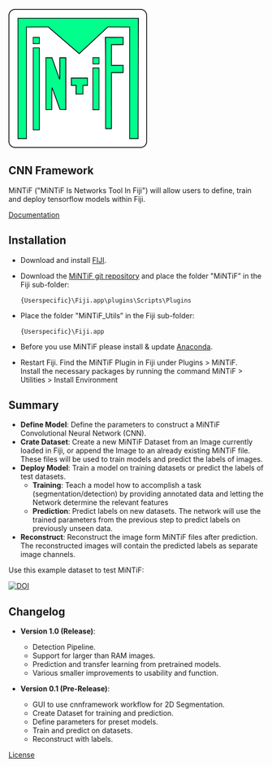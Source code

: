 ![Logo](MiNTiF_Utils/images_docs/logo_small.png)
## CNN Framework


MiNTiF ("MiNTiF Is Networks Tool In Fiji") will allow users to define, train and deploy tensorflow models within Fiji.

[Documentation](MiNTiF_Utils/images_docs//MINTIF_Documentation.pdf)
## Installation
* Download and install [FIJI](https://imagej.net/Fiji/Downloads).
* Download the [MiNTiF git repository](https://github.com/CAiM-lab/MiNTiF) and place the folder "MiNTiF” in the Fiji sub-folder:
  
      {Userspecific}\Fiji.app\plugins\Scripts\Plugins
* Place the folder "MiNTiF_Utils” in the Fiji sub-folder:
  
      {Userspecific}\Fiji.app
* Before you use MiNTiF please install \& update [Anaconda](https://www.anaconda.com/products/individual).
* Restart Fiji. Find the MiNTiF Plugin in Fiji under Plugins >   MiNTiF. \
  Install the necessary packages by running the command MiNTiF >  Utilities >  Install Environment



## Summary
* **Define Model**: Define the parameters to construct a MiNTiF Convolutional Neural Network (CNN).
* **Crate Dataset**: Create a new MiNTiF Dataset from an Image currently loaded in Fiji, or append the Image to an already existing MiNTiF file. These files will be used to train models and predict the labels of images.
* **Deploy Model**: Train a model on training datasets  or predict the labels of test datasets.
    * **Training**: Teach a model how to accomplish a task (segmentation/detection) by providing annotated data and letting the Network determine the relevant features
    * **Prediction**: Predict labels on new datasets. The network will use the trained parameters from the previous step to predict labels on previously unseen data.
* **Reconstruct**: Reconstruct the image form MiNTiF files after prediction. The reconstructed images will contain the predicted labels as separate image channels.

Use this example dataset to test MiNTiF:

[![DOI](https://zenodo.org/badge/DOI/10.5281/zenodo.4552197.svg)](https://doi.org/10.5281/zenodo.4552197)




## Changelog
    
* **Version 1.0 (Release)**: 
  * Detection Pipeline.
  * Support for larger than RAM images.
  * Prediction and transfer learning from pretrained models.
  * Various smaller improvements to usability and function.

* **Version 0.1 (Pre-Release)**: 
    * GUI to use cnnframework workflow for 2D Segmentation. 
    * Create Dataset for training and prediction.
    * Define parameters for preset models. 
    * Train and predict on datasets.
    * Reconstruct with labels.

    
[License](MiNTiF/MiNTiF/LICENSE)
